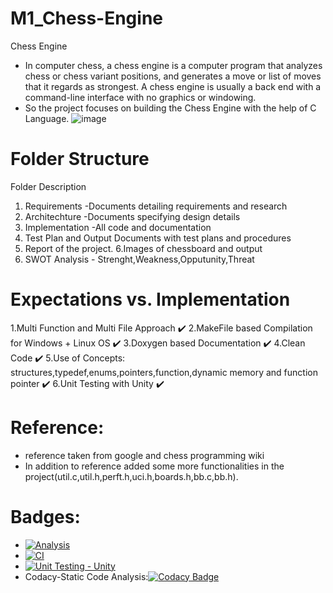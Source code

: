# M1_Chess-Engine
Chess Engine
- In computer chess, a chess engine is a computer program that analyzes chess or chess variant positions, and generates a move or list of moves that it regards as strongest. A chess engine is usually a back end with a command-line interface with no graphics or windowing.
- So the project focuses on building the Chess Engine with the help of C Language.
![image](https://user-images.githubusercontent.com/88818462/160463723-86ef5339-28b2-467d-a197-d0c98937e563.png)

# Folder Structure
Folder	Description
1. Requirements	-Documents detailing requirements and research
2. Architechture	-Documents specifying design details
3. Implementation	-All code and documentation
4. Test Plan and Output	Documents with test plans and procedures
5. Report of the project.
6.Images of	chessboard and output
7. SWOT Analysis - Strenght,Weakness,Opputunity,Threat

# Expectations vs. Implementation
1.Multi Function and Multi File Approach ✔️
2.MakeFile based Compilation for Windows + Linux OS ✔️
3.Doxygen based Documentation ✔️
4.Clean Code ✔️
5.Use of Concepts: structures,typedef,enums,pointers,function,dynamic memory and function pointer ✔️
6.Unit Testing with Unity ✔️

# Reference:
* reference taken from google and chess programming wiki
* In addition to reference added some more functionalities in the project(util.c,util.h,perft.h,uci.h,boards.h,bb.c,bb.h).

# Badges:
* [![Analysis](https://github.com/AmulyaRasamalla/M1_Chess-Engine/actions/workflows/analysis.yml/badge.svg)](https://github.com/AmulyaRasamalla/M1_Chess-Engine/actions/workflows/analysis.yml)
* [![CI](https://github.com/AmulyaRasamalla/M1_Chess-Engine/actions/workflows/main.yml/badge.svg)](https://github.com/AmulyaRasamalla/M1_Chess-Engine/actions/workflows/main.yml)
* [![Unit Testing - Unity](https://github.com/AmulyaRasamalla/M1_Chess-Engine/actions/workflows/unity.yml/badge.svg)](https://github.com/AmulyaRasamalla/M1_Chess-Engine/actions/workflows/unity.yml)
* Codacy-Static Code Analysis:[![Codacy Badge](https://app.codacy.com/project/badge/Grade/629c62a0cdb2422db57545131b9e1e67)](https://www.codacy.com/gh/AmulyaRasamalla/M1_Chess-Engine/dashboard?utm_source=github.com&amp;utm_medium=referral&amp;utm_content=AmulyaRasamalla/M1_Chess-Engine&amp;utm_campaign=Badge_Grade)
